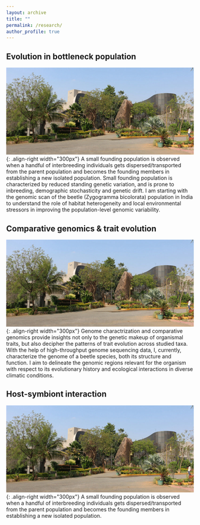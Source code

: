 ```yaml
---
layout: archive
title: ""
permalink: /research/
author_profile: true
---
```


Evolution in bottleneck population
------
![Lacones image](/images/lacones.jpg){: .align-right width="300px"}
A small founding population is observed when a handful of interbreeding individuals gets dispersed/transported from the parent population and becomes the founding members in establishing a new isolated population.
Small founding population is characterized by reduced standing genetic variation, and is prone to inbreeding, demographic stochasticity and genetic drift.
I am starting with the genomic scan of the beetle (Zygogramma bicolorata) population in India to understand the role of habitat heterogeneity and local environmental stressors in improving the population-level genomic variability.


Comparative genomics & trait evolution
------
![Lacones image](/images/lacones.jpg){: .align-right width="300px"}
Genome charactrization and comparative genomics provide insights not only to the genetic makeup of organismal traits, but also decipher the patterns of trait evolution across studied taxa. With the help of high-throughput genome sequencing data, I, currently, characterize the genome of a beetle species, both its structure and function. I aim to delineate the genomic regions relevant for the organism with respect to its evolutionary history and ecological interactions in diverse climatic conditions.


Host-symbiont interaction
------
![Lacones image](/images/lacones.jpg){: .align-right width="300px"}
A small founding population is observed when a handful of interbreeding individuals gets dispersed/transported from the parent population and becomes the founding members in establishing a new isolated population.
